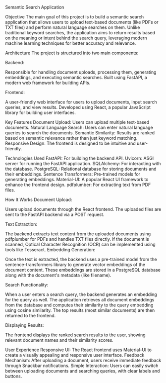 Semantic Search Application

Objective
   The main goal of this project is to build a semantic search application that allows users to upload text-based documents (like PDFs or TXT files) and perform natural language searches on them. Unlike traditional keyword searches, the application aims to return results based on the meaning or intent behind the search query, leveraging modern machine learning techniques for better accuracy and relevance.

Architecture
   The project is structured into two main components:

Backend:

Responsible for handling document uploads, processing them, generating embeddings, and executing semantic searches.
Built using FastAPI, a modern web framework for building APIs.

Frontend:

A user-friendly web interface for users to upload documents, input search queries, and view results.
Developed using React, a popular JavaScript library for building user interfaces.

Key Features
   Document Upload: Users can upload multiple text-based documents.
   Natural Language Search: Users can enter natural language queries to search the documents.
   Semantic Similarity: Results are ranked based on semantic relevance rather than just keyword matching.
   Responsive Design: The frontend is designed to be intuitive and user-friendly.

Technologies Used
   FastAPI: For building the backend API.
   Uvicorn: ASGI server for running the FastAPI application.
   SQLAlchemy: For interacting with the database.
   PostgreSQL: Relational database for storing documents and their embeddings.
   Sentence Transformers: Pre-trained models for generating embeddings.
   Material-UI: A popular React UI framework to enhance the frontend design.
   pdfplumber: For extracting text from PDF files.

How It Works
   Document Upload:

Users upload documents through the React frontend.
The uploaded files are sent to the FastAPI backend via a POST request.

Text Extraction:

The backend extracts text content from the uploaded documents using pdfplumber for PDFs and handles TXT files directly.
If the document is scanned, Optical Character Recognition (OCR) can be implemented using tools like Tesseract.
Embedding Generation:

Once the text is extracted, the backend uses a pre-trained model from the sentence-transformers library to generate vector embeddings of the document content.
These embeddings are stored in a PostgreSQL database along with the document's metadata (like filename).

Search Functionality:

When a user enters a search query, the backend generates an embedding for the query as well.
The application retrieves all document embeddings from the database and computes their similarity to the query embedding using cosine similarity.
The top results (most similar documents) are then returned to the frontend.

Displaying Results:

The frontend displays the ranked search results to the user, showing relevant document names and their similarity scores.

User Experience
   Responsive UI: The React frontend uses Material-UI to create a visually appealing and responsive user interface.
   Feedback Mechanism: After uploading a document, users receive immediate feedback through Snackbar notifications.
   Simple Interaction: Users can easily switch between uploading documents and searching queries, with clear labels and buttons.
